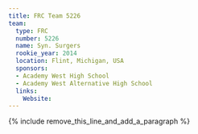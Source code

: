 ```yaml
---
title: FRC Team 5226
team:
  type: FRC
  number: 5226
  name: Syn. Surgers
  rookie_year: 2014
  location: Flint, Michigan, USA
  sponsors:
  - Academy West High School
  - Academy West Alternative High School
  links:
    Website:
---
```


{% include remove_this_line_and_add_a_paragraph %}